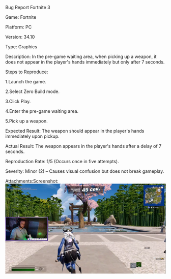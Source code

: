 Bug Report Fortnite 3

Game: Fortnite

Platform: PC

Version: 34.10

Type: Graphics

Description:
In the pre-game waiting area, when picking up a weapon, it does not appear in the player's hands immediately but only after 7 seconds.

Steps to Reproduce:

1.Launch the game.

2.Select Zero Build mode.

3.Click Play.

4.Enter the pre-game waiting area.

5.Pick up a weapon.

Expected Result:
The weapon should appear in the player's hands immediately upon pickup.

Actual Result:
The weapon appears in the player's hands after a delay of 7 seconds.

Reproduction Rate:
1/5 (Occurs once in five attempts).

Severity:
Minor (2) – Causes visual confusion but does not break gameplay.

Attachments:Screenshot: ![Bug Screenshot](BugReportFortnite3.png)
